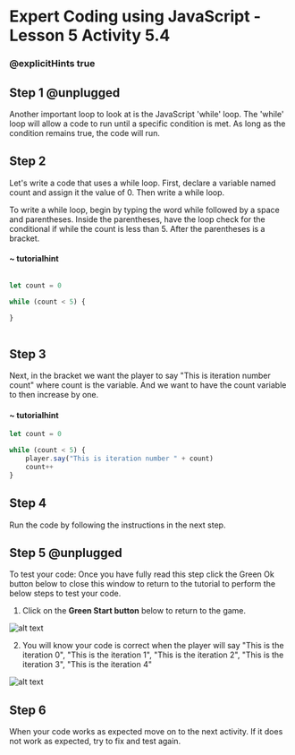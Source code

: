 # Expert Coding using JavaScript - Lesson 5 Activity 5.4
### @explicitHints true

## Step 1 @unplugged
  
Another important loop to look at is the JavaScript 'while' loop. The 'while' loop will allow a code to run until a specific condition is met. As long as the condition remains true, the code will run.


## Step 2
Let's write a code that uses a while loop.  First, declare a variable named count and assign it the value of 0.  Then write a while loop. 

To write a while loop, begin by typing the word while followed by a space and parentheses.  Inside the parentheses, have the loop check for the conditional if while the count is less than 5. After the parentheses is a bracket. 

#### ~ tutorialhint

```javascript

let count = 0

while (count < 5) {

}
  
```

  

## Step 3

Next, in the bracket we want the player to say "This is iteration number count" where count is the variable. 
And we want to have the count variable to then increase by one. 

 #### ~ tutorialhint

```javascript 
let count = 0

while (count < 5) {
    player.say("This is iteration number " + count)
    count++
}
```
  

## Step 4

Run the code by following the instructions in the next step.


## Step 5 @unplugged
To test your code:
Once you have fully read this step click the Green Ok button below to close this window to return to the tutorial to perform the below steps to test your code.

1. Click on the **Green Start button** below to return to the game.

  
![alt text](https://expertjs.codingcredentials.com/Lesson1/1.1/1.JPG?raw=true  "Start")
  
2. You will know your code is correct when the player will say "This is the iteration 0", "This is the iteration 1", "This is the iteration 2", "This is the iteration 3", "This is the iteration 4"

 ![alt text](https://expertjs.codingcredentials.com/Lesson5/5.1/5.4.png?raw=true  "code")

## Step 6

When your code works as expected move on to the next activity.
If it does not work as expected, try to fix and test again.